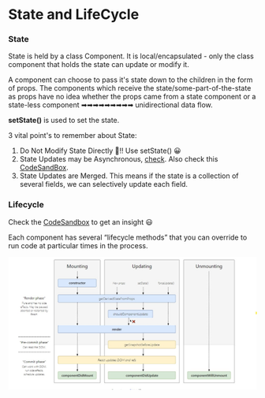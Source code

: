 # State and LifeCycle

### State

State is held by a class Component. It is local/encapsulated - only the class component that holds the state can update or modify it. 

A component can choose to pass it's state down to the children in the form of props. The components which receive the state/some-part-of-the-state as props have no idea whether the props came from a state component or a state-less component ➡➡➡➡➡➡➡➡➡ unidirectional data flow. 

**setState\(\)** is used to set the state.

3 vital point's to remember about State:

1. Do Not Modify State Directly 😬!! Use setState\(\) 😀
2. State Updates may be Asynchronous, [check](https://reactjs.org/docs/state-and-lifecycle.html#state-updates-may-be-asynchronous). Also check this [CodeSandBox](https://codesandbox.io/s/async-setstate-5jhzo).
3. State Updates are Merged. This means if the state is a collection of several fields, we can selectively update each field.

### Lifecycle

Check the [CodeSandbox](https://codesandbox.io/s/timer-to-illustrate-life-cycle-methods-in-react-uh13j) to get an insight 😃

Each component has several “lifecycle methods” that you can override to run code at particular times in the process.

![Src. React Docs](.gitbook/assets/react-lifecycle-methods.jpg)



